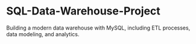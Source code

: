 # SQL-Data-Warehouse-Project
Building a modern data warehouse with MySQL, including ETL processes, data modeling, and analytics.
